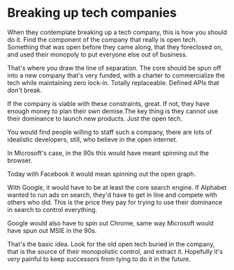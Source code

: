 # Breaking up tech companies
When they contemplate breaking up a tech company, this is how you should do it. Find the component of the company that really is open tech. Something that was open before they came along, that they foreclosed on, and used their monopoly to put everyone else out of business.

That's where you draw the line of separation. The core should be spun off into a new company that's very funded, with a charter to commercialize the tech while maintaining zero lock-in. Totally replaceable. Defined APIs that don't break.

If the company is viable with these constraints, great. If not, they have enough money to plan their own demise.The key thing is they cannot use their dominance to launch new products. Just the open tech.

You would find people willing to staff such a company, there are lots of idealistic developers, still, who believe in the open internet.

In Microsoft's case, in the 90s this would have meant spinning out the browser. 

Today with Facebook it would mean spinning out the open graph.

With Google, it would have to be at least the core search engine. If Alphabet wanted to run ads on search, they'd have to get in line and compete with others who did. This is the price they pay for trying to use their dominance in search to control everything.

Google would also have to spin out Chrome, same way Microsoft would have spun out MSIE in the 90s.

That's the basic idea. Look for the old open tech buried in the company, that is the source of their monopolistic control, and extract it. Hopefully it's <i>very</i> painful to keep successors from tying to do it in the future.

